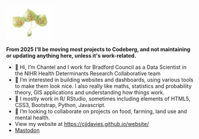 <img src="https://raw.githubusercontent.com/cjjdavies/cjjdavies/main/DET_09.png" alt-text="aspen logo" width=25%>

**From 2025 I'll be moving most projects to Codeberg, and not maintaining or updating anything here, unless it's work-related.**
- 👋 Hi, I’m Chantel and I work for Bradford Council as a Data Scientist in the NIHR Health Determinants Research Collaborative team
- 👀 I’m interested in building websites and dashboards, using various tools to make them look nice. I also really like maths, statistics and probability theory, GIS applications and understanding how things work.
- 🌱 I mostly work in R/ RStudio, sometimes including elements of HTML5, CSS3, Bootstrap, Python, Javascript.
- 💞️ I’m looking to collaborate on projects on food, farming, land use and mental health.
- View my website at https://cjjdavies.github.io/website/
- <a rel="me" href="https://mastodon.scot/@cdavies">Mastodon</a>

<!---
cjjdavies/cjjdavies is a ✨ special ✨ repository because its `README.md` (this file) appears on your GitHub profile.
You can click the Preview link to take a look at your changes.
--->
